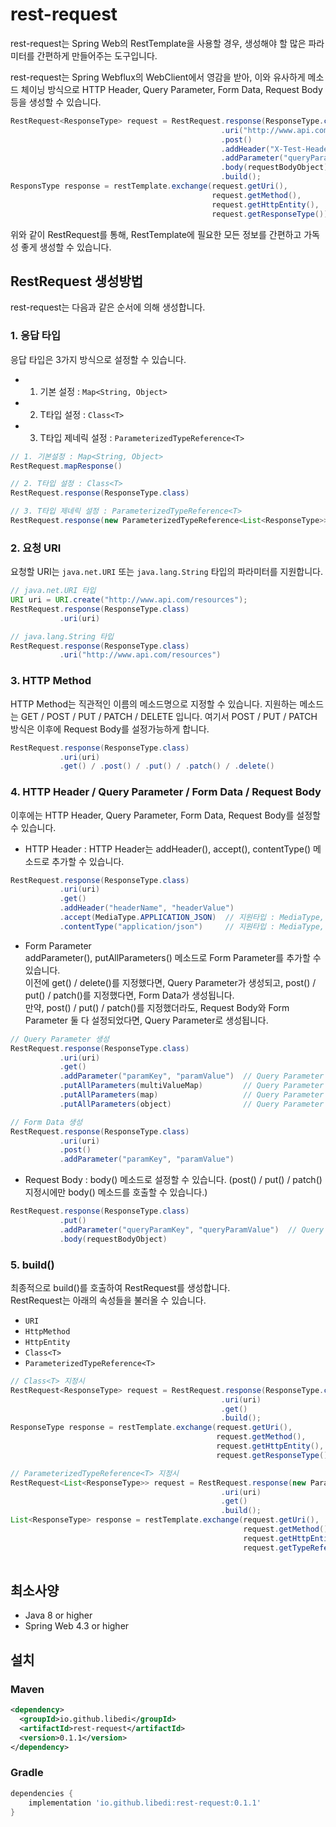 # rest-request
rest-request는 Spring Web의 RestTemplate을 사용할 경우, 생성해야 할 많은 파라미터를 간편하게 만들어주는 도구입니다.

rest-request는 Spring Webflux의 WebClient에서 영감을 받아, 이와 유사하게 메소드 체이닝 방식으로 HTTP Header, Query Parameter, Form Data, Request Body 등을 생성할 수 있습니다.
~~~java
RestRequest<ResponseType> request = RestRequest.response(ResponseType.class)
                                               .uri("http://www.api.com/resources")
                                               .post()
                                               .addHeader("X-Test-Header-Name", "XTestHeaderValue")
                                               .addParameter("queryParamKey", "queryParamValue")
                                               .body(requestBodyObject)
                                               .build();
ResponsType response = restTemplate.exchange(request.getUri(),
                                             request.getMethod(),
                                             request.getHttpEntity(),
                                             request.getResponseType());
~~~
위와 같이 RestRequest를 통해, RestTemplate에 필요한 모든 정보를 간편하고 가독성 좋게 생성할 수 있습니다.

## RestRequest 생성방법
rest-request는 다음과 같은 순서에 의해 생성합니다.

### 1. 응답 타입
응답 타입은 3가지 방식으로 설정할 수 있습니다.
- 1. 기본 설정 : `Map<String, Object>`
- 2. T타입 설정 : `Class<T>`
- 3. T타입 제네릭 설정 : `ParameterizedTypeReference<T>`
~~~java
// 1. 기본설정 : Map<String, Object>
RestRequest.mapResponse()

// 2. T타입 설정 : Class<T>
RestRequest.response(ResponseType.class)

// 3. T타입 제네릭 설정 : ParameterizedTypeReference<T>
RestRequest.response(new ParameterizedTypeReference<List<ResponseType>>(){})
~~~

### 2. 요청 URI
요청할 URI는 `java.net.URI` 또는 `java.lang.String` 타입의 파라미터를 지원합니다.
~~~java
// java.net.URI 타입
URI uri = URI.create("http://www.api.com/resources");
RestRequest.response(ResponseType.class)
           .uri(uri)

// java.lang.String 타입
RestRequest.response(ResponseType.class)
           .uri("http://www.api.com/resources")
~~~

### 3. HTTP Method
HTTP Method는 직관적인 이름의 메소드명으로 지정할 수 있습니다. 지원하는 메소드는 GET / POST / PUT / PATCH / DELETE 입니다. 여기서 POST / PUT / PATCH 방식은 이후에 Request Body를 설정가능하게 합니다.
~~~java
RestRequest.response(ResponseType.class)
           .uri(uri)
           .get() / .post() / .put() / .patch() / .delete()
~~~

### 4. HTTP Header / Query Parameter / Form Data / Request Body
이후에는 HTTP Header, Query Parameter, Form Data, Request Body를 설정할 수 있습니다.

- HTTP Header : HTTP Header는 addHeader(), accept(), contentType() 메소드로 추가할 수 있습니다.
~~~java
RestRequest.response(ResponseType.class)
           .uri(uri)
           .get()
           .addHeader("headerName", "headerValue")
           .accept(MediaType.APPLICATION_JSON)  // 지원타입 : MediaType, String
           .contentType("application/json")     // 지원타입 : MediaType, String
~~~
- Form Parameter  
addParameter(), putAllParameters() 메소드로 Form Parameter를 추가할 수 있습니다.  
이전에 get() / delete()를 지정했다면, Query Parameter가 생성되고, post() / put() / patch()를 지정했다면, Form Data가 생성됩니다.  
만약, post() / put() / patch()를 지정했더라도, Request Body와 Form Parameter 둘 다 설정되었다면, Query Parameter로 생성됩니다.
~~~java
// Query Parameter 생성
RestRequest.response(ResponseType.class)
           .uri(uri)
           .get()
           .addParameter("paramKey", "paramValue")  // Query Parameter 추가 : key-value 방식
           .putAllParameters(multiValueMap)         // Query Parameter 추가 : MultiValueMap<String, Object>
           .putAllParameters(map)                   // Query Parameter 추가 : Map<String, Object>
           .putAllParameters(object)                // Query Parameter 추가 : Object

// Form Data 생성
RestRequest.response(ResponseType.class)
           .uri(uri)
           .post()
           .addParameter("paramKey", "paramValue")
~~~
- Request Body : body() 메소드로 설정할 수 있습니다. (post() / put() / patch() 지정시에만 body() 메소드를 호출할 수 있습니다.)
~~~java
RestRequest.response(ResponseType.class)
           .put()
           .addParameter("queryParamKey", "queryParamValue")  // Query Parameter로 생성
           .body(requestBodyObject)
~~~

### 5. build()
최종적으로 build()를 호출하여 RestRequest를 생성합니다.  
RestRequest는 아래의 속성들을 불러올 수 있습니다.
- `URI`
- `HttpMethod`
- `HttpEntity`
- `Class<T>`
- `ParameterizedTypeReference<T>`
~~~java
// Class<T> 지정시
RestRequest<ResponseType> request = RestRequest.response(ResponseType.class)
                                               .uri(uri)
                                               .get()
                                               .build();
ResponseType response = restTemplate.exchange(request.getUri(),
                                              request.getMethod(),
                                              request.getHttpEntity(),
                                              request.getResponseType());

// ParameterizedTypeReference<T> 지정시
RestRequest<List<ResponseType>> request = RestRequest.response(new ParameterizedTypeReference<List<ResponseType>>(){})
                                               .uri(uri)
                                               .get()
                                               .build();
List<ResponseType> response = restTemplate.exchange(request.getUri(),
                                                    request.getMethod(),
                                                    request.getHttpEntity(),
                                                    request.getTypeReference());
                  
~~~

## 최소사양
- Java 8 or higher
- Spring Web 4.3 or higher

## 설치
### Maven
~~~xml
<dependency>
  <groupId>io.github.libedi</groupId>
  <artifactId>rest-request</artifactId>
  <version>0.1.1</version>
</dependency>
~~~
### Gradle
~~~groovy
dependencies {
	implementation 'io.github.libedi:rest-request:0.1.1'
}
~~~
